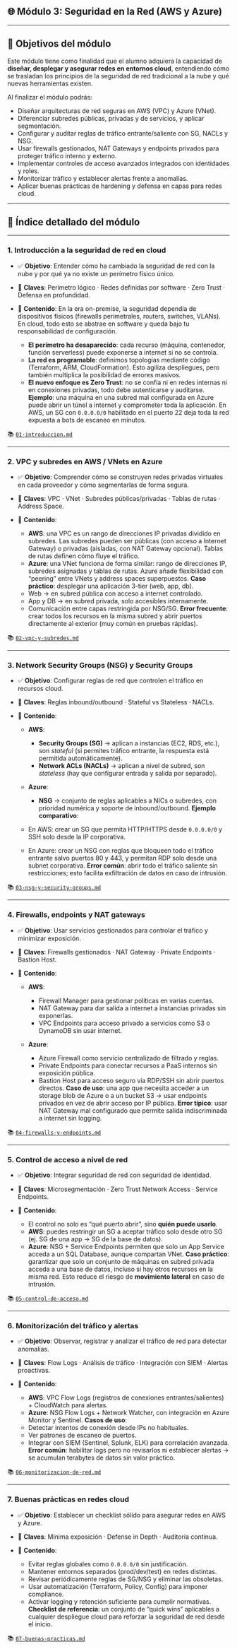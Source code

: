 ## 🌐 Módulo 3: Seguridad en la Red (AWS y Azure)

---

## 🎯 Objetivos del módulo

Este módulo tiene como finalidad que el alumno adquiera la capacidad de **diseñar, desplegar y asegurar redes en entornos cloud**, entendiendo cómo se trasladan los principios de la seguridad de red tradicional a la nube y qué nuevas herramientas existen.

Al finalizar el módulo podrás:

* Diseñar arquitecturas de red seguras en AWS (VPC) y Azure (VNet).
* Diferenciar subredes públicas, privadas y de servicios, y aplicar segmentación.
* Configurar y auditar reglas de tráfico entrante/saliente con SG, NACLs y NSG.
* Usar firewalls gestionados, NAT Gateways y endpoints privados para proteger tráfico interno y externo.
* Implementar controles de acceso avanzados integrados con identidades y roles.
* Monitorizar tráfico y establecer alertas frente a anomalías.
* Aplicar buenas prácticas de hardening y defensa en capas para redes cloud.

---

## 🧭 Índice detallado del módulo

---

### 1. Introducción a la seguridad de red en cloud

* ✅ **Objetivo**: Entender cómo ha cambiado la seguridad de red con la nube y por qué ya no existe un perímetro físico único.
* 📌 **Claves**: Perímetro lógico · Redes definidas por software · Zero Trust · Defensa en profundidad.
* 🧩 **Contenido**:
  En la era on-premise, la seguridad dependía de dispositivos físicos (firewalls perimetrales, routers, switches, VLANs). En cloud, todo esto se abstrae en software y queda bajo tu responsabilidad de configuración.

  * **El perímetro ha desaparecido**: cada recurso (máquina, contenedor, función serverless) puede exponerse a internet si no se controla.
  * **La red es programable**: definimos topologías mediante código (Terraform, ARM, CloudFormation). Esto agiliza despliegues, pero también multiplica la posibilidad de errores masivos.
  * **El nuevo enfoque es Zero Trust**: no se confía ni en redes internas ni en conexiones privadas, todo debe autenticarse y auditarse.
    **Ejemplo**: una máquina en una subred mal configurada en Azure puede abrir un túnel a internet y comprometer toda la aplicación. En AWS, un SG con `0.0.0.0/0` habilitado en el puerto 22 deja toda la red expuesta a bots de escaneo en minutos.

📚 [`01-introduccion.md`](modulo3-red/01-introduccion.md)

---

### 2. VPC y subredes en AWS / VNets en Azure

* ✅ **Objetivo**: Comprender cómo se construyen redes privadas virtuales en cada proveedor y cómo segmentarlas de forma segura.
* 📌 **Claves**: VPC · VNet · Subredes públicas/privadas · Tablas de rutas · Address Space.
* 🧩 **Contenido**:

  * **AWS**: una VPC es un rango de direcciones IP privadas dividido en subredes. Las subredes pueden ser públicas (con acceso a Internet Gateway) o privadas (aisladas, con NAT Gateway opcional). Tablas de rutas definen cómo fluye el tráfico.
  * **Azure**: una VNet funciona de forma similar: rango de direcciones IP, subredes asignadas y tablas de rutas. Azure añade flexibilidad con “peering” entre VNets y address spaces superpuestos.
    **Caso práctico**: desplegar una aplicación 3-tier (web, app, db).
  * Web → en subred pública con acceso a internet controlado.
  * App y DB → en subred privada, solo accesibles internamente.
  * Comunicación entre capas restringida por NSG/SG.
    **Error frecuente**: crear todos los recursos en la misma subred y abrir puertos directamente al exterior (muy común en pruebas rápidas).

📚 [`02-vpc-y-subredes.md`](modulo3-red/02-vpc-y-subredes.md)

---

### 3. Network Security Groups (NSG) y Security Groups

* ✅ **Objetivo**: Configurar reglas de red que controlen el tráfico en recursos cloud.
* 📌 **Claves**: Reglas inbound/outbound · Stateful vs Stateless · NACLs.
* 🧩 **Contenido**:

  * **AWS**:

    * **Security Groups (SG)** → aplican a instancias (EC2, RDS, etc.), son *stateful* (si permites tráfico entrante, la respuesta está permitida automáticamente).
    * **Network ACLs (NACLs)** → aplican a nivel de subred, son *stateless* (hay que configurar entrada y salida por separado).
  * **Azure**:

    * **NSG** → conjunto de reglas aplicables a NICs o subredes, con prioridad numérica y soporte de inbound/outbound.
      **Ejemplo comparativo**:
  * En AWS: crear un SG que permita HTTP/HTTPS desde `0.0.0.0/0` y SSH solo desde la IP corporativa.
  * En Azure: crear un NSG con reglas que bloqueen todo el tráfico entrante salvo puertos 80 y 443, y permitan RDP solo desde una subnet corporativa.
    **Error común**: abrir todo el tráfico saliente sin restricciones; esto facilita exfiltración de datos en caso de intrusión.

📚 [`03-nsg-y-security-groups.md`](modulo3-red/03-nsg-y-security-groups.md)

---

### 4. Firewalls, endpoints y NAT gateways

* ✅ **Objetivo**: Usar servicios gestionados para controlar el tráfico y minimizar exposición.
* 📌 **Claves**: Firewalls gestionados · NAT Gateway · Private Endpoints · Bastion Host.
* 🧩 **Contenido**:

  * **AWS**:

    * Firewall Manager para gestionar políticas en varias cuentas.
    * NAT Gateway para dar salida a internet a instancias privadas sin exponerlas.
    * VPC Endpoints para acceso privado a servicios como S3 o DynamoDB sin usar internet.
  * **Azure**:

    * Azure Firewall como servicio centralizado de filtrado y reglas.
    * Private Endpoints para conectar recursos a PaaS internos sin exposición pública.
    * Bastion Host para acceso seguro vía RDP/SSH sin abrir puertos directos.
      **Caso de uso**: una app que necesita acceder a un storage blob de Azure o a un bucket S3 → usar endpoints privados en vez de abrir acceso por IP pública.
      **Error típico**: usar NAT Gateway mal configurado que permite salida indiscriminada a internet sin logging.

📚 [`04-firewalls-y-endpoints.md`](modulo3-red/04-firewalls-y-endpoints.md)

---

### 5. Control de acceso a nivel de red

* ✅ **Objetivo**: Integrar seguridad de red con seguridad de identidad.
* 📌 **Claves**: Microsegmentación · Zero Trust Network Access · Service Endpoints.
* 🧩 **Contenido**:

  * El control no solo es “qué puerto abrir”, sino **quién puede usarlo**.
  * **AWS**: puedes restringir un SG a aceptar tráfico solo desde otro SG (ej. SG de una app → SG de la base de datos).
  * **Azure**: NSG + Service Endpoints permiten que solo un App Service acceda a un SQL Database, aunque compartan VNet.
    **Caso práctico**: garantizar que solo un conjunto de máquinas en subred privada acceda a una base de datos, incluso si hay otros recursos en la misma red.
    Esto reduce el riesgo de **movimiento lateral** en caso de intrusión.

📚 [`05-control-de-acceso.md`](modulo3-red/05-control-de-acceso.md)

---

### 6. Monitorización del tráfico y alertas

* ✅ **Objetivo**: Observar, registrar y analizar el tráfico de red para detectar anomalías.
* 📌 **Claves**: Flow Logs · Análisis de tráfico · Integración con SIEM · Alertas proactivas.
* 🧩 **Contenido**:

  * **AWS**: VPC Flow Logs (registros de conexiones entrantes/salientes) + CloudWatch para alertas.
  * **Azure**: NSG Flow Logs + Network Watcher, con integración en Azure Monitor y Sentinel.
    **Casos de uso**:
  * Detectar intentos de conexión desde IPs no habituales.
  * Ver patrones de escaneo de puertos.
  * Integrar con SIEM (Sentinel, Splunk, ELK) para correlación avanzada.
    **Error común**: habilitar logs pero no revisarlos ni establecer alertas → se acumulan terabytes de datos sin valor práctico.

📚 [`06-monitorizacion-de-red.md`](modulo3-red/06-monitorizacion-de-red.md)

---

### 7. Buenas prácticas en redes cloud

* ✅ **Objetivo**: Establecer un checklist sólido para asegurar redes en AWS y Azure.
* 📌 **Claves**: Mínima exposición · Defense in Depth · Auditoría continua.
* 🧩 **Contenido**:

  * Evitar reglas globales como `0.0.0.0/0` sin justificación.
  * Mantener entornos separados (prod/dev/test) en redes distintas.
  * Revisar periódicamente reglas de SG/NSG y eliminar las obsoletas.
  * Usar automatización (Terraform, Policy, Config) para imponer compliance.
  * Activar logging y retención suficiente para cumplir normativas.
    **Checklist de referencia**: un conjunto de “quick wins” aplicables a cualquier despliegue cloud para reforzar la seguridad de red desde el inicio.

📚 [`07-buenas-practicas.md`](modulo3-red/07-buenas-practicas.md)
